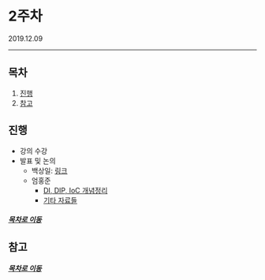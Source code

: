 2주차
=====
2019.12.09
- - -
## 목차
1. [진행](#진행)
2. [참고](#참고)

## 진행
* 강의 수강
* 발표 및 논의
	* 백상일: [링크](https://github.com/GentleDot/restart_spring/blob/spring-sample/spring-petclinic/about-spring.md)
	* 엄홍준
		* [DI, DIP, IoC 개념정리](https://jwchung.github.io/DI%EB%8A%94-IoC%EB%A5%BC-%EC%82%AC%EC%9A%A9%ED%95%98%EC%A7%80-%EC%95%8A%EC%95%84%EB%8F%84-%EB%90%9C%EB%8B%A4)
		* [기타 자료들](https://github.com/nara1030/portfolio/blob/master/docs/study/designPattern/designPattern_week_7.md)

##### [목차로 이동](#목차)

## 참고

##### [목차로 이동](#목차)
